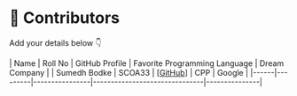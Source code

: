 # 👥 Contributors

Add your details below 👇

| Name | Roll No | GitHub Profile | Favorite Programming Language | Dream Company |
| Sumedh Bodke | SCOA33 | [[GitHub](https://github.com/Sumedh901111)] | CPP | Google |
|------|---------|----------------|-------------------------------|---------------|
